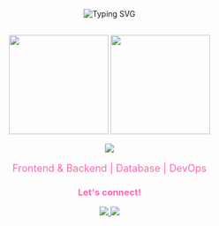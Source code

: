 <div align="center">
  <img src="https://readme-typing-svg.demolab.com?font=Fira+Code&size=22&duration=4000&pause=1000&color=FF66B2&background=FFFFFF00&center=true&vCenter=true&width=500&lines=Welcome+to+my+space!;Coding+with+passion+💻" alt="Typing SVG" style="margin-bottom: 30px;"/>

<div align="center">
  <img height="180em" src="https://github-readme-stats.vercel.app/api?username=yvmeli&show_icons=true&count_private=true&hide_title=true&hide=prs&theme=synthwave&border_color=e100ff&bg_color=000000&ring_color=00ff00&text_color=00ff00&icon_color=e100ff" />
  <img height="180em" src="https://github-readme-stats.vercel.app/api/top-langs/?username=yvmeli&layout=compact&theme=synthwave&hide_title=true&border_color=e100ff&bg_color=000000&text_color=00ff00&card_width=450" />
</div>

  <p>
    <img src="https://skillicons.dev/icons?i=html,css,js,python,cs,dotnet,mysql" />
  </p>
  <p style="font-size: 18px; color: #FF66B2;">Frontend & Backend | Database | DevOps</p>

  <h3 align="center" style="color: #FF66B2;">Let's connect!</h3>
  <p align="center">
    <a href="https://github.com/yvmeli">
      <img src="https://img.shields.io/badge/GitHub-Profile-FF66B2?style=flat-square&logo=github&logoColor=white"/>
    </a>
    <a href="https://linkedin.com/in/yameli">
      <img src="https://img.shields.io/badge/LinkedIn-Connect-FF66B2?style=flat-square&logo=linkedin&logoColor=white"/>
    </a>
  </p>
</div>

